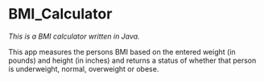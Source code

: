 # BMI_Calculator

*This is a BMI calculator written in Java.*

This app measures the persons BMI based on the entered weight (in pounds) and height (in inches) and returns a status of whether that person is underweight, normal, overweight or obese.
